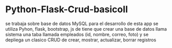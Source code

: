 # Python-Flask-Crud-basicoII
se trabaja sobre base de datos MySQL
para el desarrollo de esta app se utiliza
Pyhon, flask, bootstrap, js 
de tiene que crear una base de datos llama sistema
una taba llamada empleados (id, nombre, correo, foto)
y se depliega un clasico CRUD de crear, mostrar, actualizar, borrar
registros


